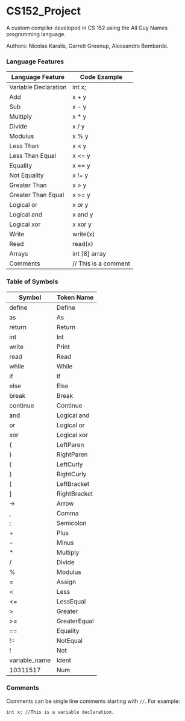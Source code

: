 # CS152_Project
A custom compiler developed in CS 152 using the All Guy Names programming language.

Authors: Nicolas Karalis, Garrett Greenup, Alessandro Bombarda.

### Language Features

| Language Feature      | Code Example |
|-----------------------|--------------|
| Variable Declaration  | int x;       |
| Add                   | x + y        |
| Sub                   | x - y        |
| Multiply              | x * y        |
| Divide                | x / y        |
| Modulus               | x % y        |
| Less Than             | x < y        |
| Less Than Equal       | x <= y       |
| Equality              | x == y       |
| Not Equality          | x != y       |
| Greater Than          | x > y        |
| Greater Than Equal    | x >= y       |
| Logical or            | x or y       |
| Logical and           | x and y      |
| Logical xor           | x xor y      |
| Write                 | write(x)     |
| Read                  | read(x)      |
| Arrays                | int [8] array|
| Comments              | // This is a comment|

### Table of Symbols

|Symbol                | Token Name   |
|----------------------|--------------|
|define                | Define       |
|as					   | As           |
|return                | Return       |
|int                   | Int          |
|write                 | Print        |
|read                  | Read         |
|while                 | While        |
|if                    | If           |
|else                  | Else         |
|break                 | Break        |
|continue              | Continue     |
|and                   | Logical and  |
|or                    | Logical or   |
|xor                   | Logical xor  |
|(                     | LeftParen    |
|)                     | RightParen   |
|{                     | LeftCurly    |
|}                     | RightCurly   |
|[                     | LeftBracket  |
|]                     | RightBracket |
|->                    | Arrow        |			
|,                     | Comma        |
|;                     | Semicolon    |
|+                     | Plus         |
|-                     | Minus		  |
|*                     | Multiply     |
|/                     | Divide       |
|%                     | Modulus      |
|=                     | Assign       |
|<                     | Less         |
|<=                    | LessEqual    |
|>                     | Greater      |
|>=                    | GreaterEqual |
|==                    | Equality     |
|!=                    | NotEqual     |
|!                     | Not          |
|variable_name         | Ident        |
|10311517              | Num          |

### Comments

Comments can be single line comments starting with `//`. For example:

```
int x; //This is a variable declaration.
```
